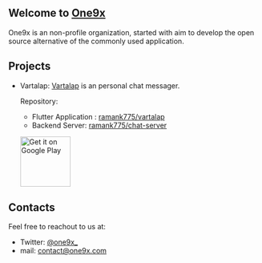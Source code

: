 ## Welcome to [One9x](https://one9x.com)

One9x is an non-profile organization, started with aim to develop the open source alternative of the commonly used application.


## Projects
- Vartalap: [Vartalap](https://vartalap.one9x.com) is an personal chat messager.
  
  Repository:
    - Flutter Application : [ramank775/vartalap](https://github.com/ramank775/vartalap)
    - Backend Server: [ramank775/chat-server](https://github.com/ramank775/chat-server)
    
  <a href='https://play.google.com/store/apps/details?id=com.one9x.vartalap'><img alt='Get it on Google Play' src='https://play.google.com/intl/en_us/badges/static/images/badges/en_badge_web_generic.png' width="100" /></a>
  
## Contacts
Feel free to reachout to us at:
- Twitter: [@one9x_](https://twitter.com/one9x_)
- mail: [contact@one9x.com](mailto:contact@one9x.com)
